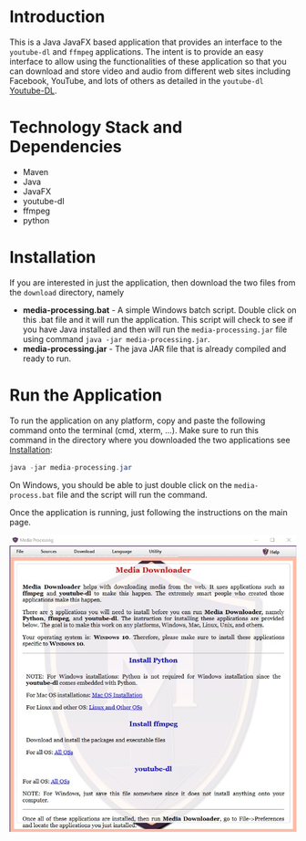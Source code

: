# Introduction

This is a Java JavaFX based application that provides an
interface to the `youtube-dl` and `ffmpeg` applications.
The intent is to provide an easy interface to allow using 
the functionalities of these application so that you can
download and store video and audio from different web sites
including Facebook, YouTube, and lots of others as detailed
in the `youtube-dl` [Youtube-DL](https://github.com/ytdl-org/youtube-dl).

# Technology Stack and Dependencies

* Maven
* Java
* JavaFX
* youtube-dl
* ffmpeg
* python

# Installation

If you are interested in just the application, then download the two
files from the `download` directory, namely
* **media-processing.bat** - A simple Windows batch script.  Double 
click on this .bat file and it will run the application.  This script 
will check to see if you have Java installed and then 
will run the `media-processing.jar` file using command 
`java -jar media-processing.jar`.
* **media-processing.jar** - The java JAR file that is already compiled
and ready to run.

# Run the Application

To run the application on any platform, copy and paste the following
command onto the terminal (cmd, xterm, ...).  Make sure to run this
command in the directory where you downloaded the two applications
see [Installation](#installation):

```java
java -jar media-processing.jar
```

On Windows, you should be able to just double click on the
`media-process.bat` file and the script will run the command.

Once the application is running, just following the instructions
on the main page.

![Media Processing](docs/img/main-page.jpg)

